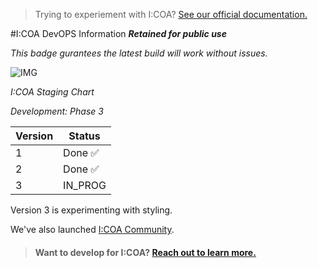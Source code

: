 > Trying to experiement with I:COA? [See our official documentation.](https://github.com/Indiana-Crossroads-Of-America/indiana-crossroads-of-america/wiki)



#I:COA DevOPS Information 
***Retained for public use***

*This badge gurantees the latest build will work without issues.*

![IMG](https://github.com/Indiana-Crossroads-Of-America/website/actions/workflows/node.js.yml/badge.svg)


*I:COA Staging Chart*

*Development: Phase 3*

| Version | Status   |
|---------|----------|
| 1       | Done ✅   |
| 2       | Done ✅   |
| 3       | IN_PROG  |

Version 3 is experimenting with styling.

We've also launched [I:COA Community](https://community.indianacoa.com).


>#### Want to develop for I:COA? [Reach out to learn more.](mailto:join@indianacoa.com)
